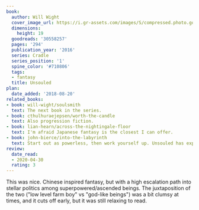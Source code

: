 ```yaml
---
book:
  author: Will Wight
  cover_image_url: https://i.gr-assets.com/images/S/compressed.photo.goodreads.com/books/1465881128l/30558257._SY475_.jpg
  dimensions:
    height: 19
  goodreads: '30558257'
  pages: '294'
  publication_year: '2016'
  series: Cradle
  series_position: '1'
  spine_color: '#710806'
  tags:
  - fantasy
  title: Unsouled
plan:
  date_added: '2018-08-20'
related_books:
- book: will-wight/soulsmith
  text: The next book in the series.
- book: cthulhuraejepsen/worth-the-candle
  text: Also progression fiction.
- book: lian-hearn/across-the-nightingale-floor
  text: I'm afraid Japanese fantasy is the closest I can offer.
- book: john-bierce/into-the-labyrinth
  text: Start out as powerless, then work yourself up. Unsouled has exponential growth where Mage Errant stays linear.
review:
  date_read:
  - 2020-04-30
  rating: 3
---
```


This was nice. Chinese inspired fantasy, but with a high escalation path into stellar politics among
superpowered/ascended beings. The juxtaposition of the two ("low level farm boy" vs "god-like beings") was a bit clumsy
at times, and it cuts off early, but it was still relaxing to read.
